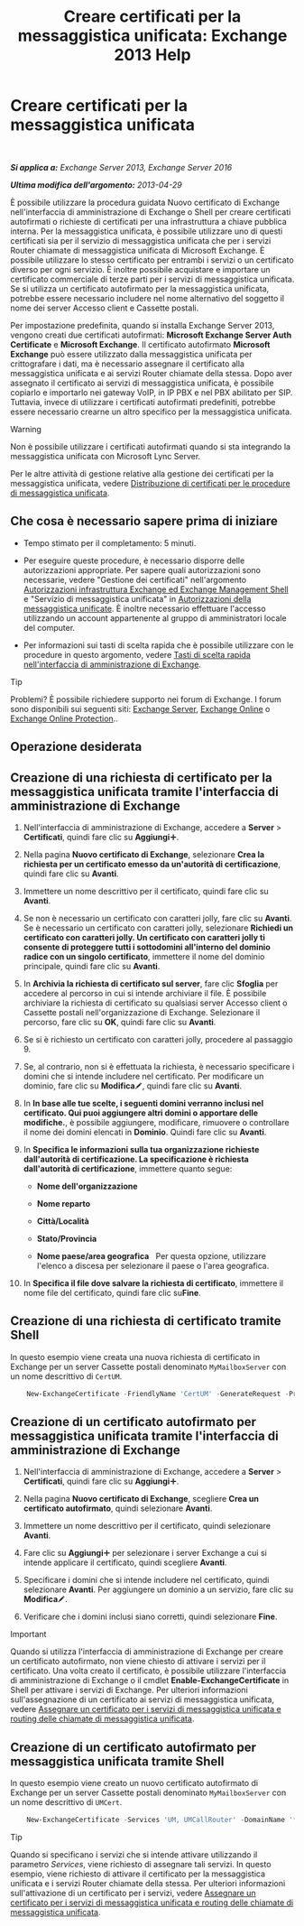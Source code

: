 ﻿---
title: 'Creare certificati per la messaggistica unificata: Exchange 2013 Help'
TOCTitle: Creare certificati per la messaggistica unificata
ms:assetid: 66807ee7-3d3f-482d-a3ac-d4e9baca3271
ms:mtpsurl: https://technet.microsoft.com/it-it/library/Dn205141(v=EXCHG.150)
ms:contentKeyID: 54652870
ms.date: 05/22/2018
mtps_version: v=EXCHG.150
ms.translationtype: MT
---

# Creare certificati per la messaggistica unificata

 

_**Si applica a:** Exchange Server 2013, Exchange Server 2016_

_**Ultima modifica dell'argomento:** 2013-04-29_

È possibile utilizzare la procedura guidata Nuovo certificato di Exchange nell'interfaccia di amministrazione di Exchange o Shell per creare certificati autofirmati o richieste di certificati per una infrastruttura a chiave pubblica interna. Per la messaggistica unificata, è possibile utilizzare uno di questi certificati sia per il servizio di messaggistica unificata che per i servizi Router chiamate di messaggistica unificata di Microsoft Exchange. È possibile utilizzare lo stesso certificato per entrambi i servizi o un certificato diverso per ogni servizio. È inoltre possibile acquistare e importare un certificato commerciale di terze parti per i servizi di messaggistica unificata. Se si utilizza un certificato autofirmato per la messaggistica unificata, potrebbe essere necessario includere nel nome alternativo del soggetto il nome dei server Accesso client e Cassette postali.

Per impostazione predefinita, quando si installa Exchange Server 2013, vengono creati due certificati autofirmati: **Microsoft Exchange Server Auth Certificate** e **Microsoft Exchange**. Il certificato autofirmato **Microsoft Exchange** può essere utilizzato dalla messaggistica unificata per crittografare i dati, ma è necessario assegnare il certificato alla messaggistica unificata e ai servizi Router chiamate della stessa. Dopo aver assegnato il certificato ai servizi di messaggistica unificata, è possibile copiarlo e importarlo nei gateway VoIP, in IP PBX e nel PBX abilitato per SIP. Tuttavia, invece di utilizzare i certificati autofirmati predefiniti, potrebbe essere necessario crearne un altro specifico per la messaggistica unificata.


> [!WARNING]
> Non è possibile utilizzare i certificati autofirmati quando si sta integrando la messaggistica unificata con Microsoft Lync Server.



Per le altre attività di gestione relative alla gestione dei certificati per la messaggistica unificata, vedere [Distribuzione di certificati per le procedure di messaggistica unificata](deploying-certificates-for-um-procedures-exchange-2013-help.md).

## Che cosa è necessario sapere prima di iniziare

  - Tempo stimato per il completamento: 5 minuti.

  - Per eseguire queste procedure, è necessario disporre delle autorizzazioni appropriate. Per sapere quali autorizzazioni sono necessarie, vedere "Gestione dei certificati" nell'argomento [Autorizzazioni infrastruttura Exchange ed Exchange Management Shell](exchange-and-shell-infrastructure-permissions-exchange-2013-help.md) e "Servizio di messaggistica unificata" in [Autorizzazioni della messaggistica unificate](unified-messaging-permissions-exchange-2013-help.md). È inoltre necessario effettuare l'accesso utilizzando un account appartenente al gruppo di amministratori locale del computer.

  - Per informazioni sui tasti di scelta rapida che è possibile utilizzare con le procedure in questo argomento, vedere [Tasti di scelta rapida nell'interfaccia di amministrazione di Exchange](keyboard-shortcuts-in-the-exchange-admin-center-exchange-online-protection-help.md).


> [!TIP]
> Problemi? È possibile richiedere supporto nei forum di Exchange. I forum sono disponibili sui seguenti siti: <A href="https://go.microsoft.com/fwlink/p/?linkid=60612">Exchange Server</A>, <A href="https://go.microsoft.com/fwlink/p/?linkid=267542">Exchange Online</A> o <A href="https://go.microsoft.com/fwlink/p/?linkid=285351">Exchange Online Protection</A>..



## Operazione desiderata

## Creazione di una richiesta di certificato per la messaggistica unificata tramite l'interfaccia di amministrazione di Exchange

1.  Nell'interfaccia di amministrazione di Exchange, accedere a **Server** \> **Certificati**, quindi fare clic su **Aggiungi**![Icona Aggiungi](images/JJ218640.c1e75329-d6d7-4073-a27d-498590bbb558(EXCHG.150).gif "Icona Aggiungi").

2.  Nella pagina **Nuovo certificato di Exchange**, selezionare **Crea la richiesta per un certificato emesso da un'autorità di certificazione**, quindi fare clic su **Avanti**.

3.  Immettere un nome descrittivo per il certificato, quindi fare clic su **Avanti**.

4.  Se non è necessario un certificato con caratteri jolly, fare clic su **Avanti**. Se è necessario un certificato con caratteri jolly, selezionare **Richiedi un certificato con caratteri jolly. Un certificato con caratteri jolly ti consente di proteggere tutti i sottodomini all'interno del dominio radice con un singolo certificato**, immettere il nome del dominio principale, quindi fare clic su **Avanti**.

5.  In **Archivia la richiesta di certificato sul server**, fare clic **Sfoglia** per accedere al percorso in cui si intende archiviare il file. È possibile archiviare la richiesta di certificato su qualsiasi server Accesso client o Cassette postali nell'organizzazione di Exchange. Selezionare il percorso, fare clic su **OK**, quindi fare clic su **Avanti**.

6.  Se si è richiesto un certificato con caratteri jolly, procedere al passaggio 9.

7.  Se, al contrario, non si è effettuata la richiesta, è necessario specificare i domini che si intende includere nel certificato. Per modificare un dominio, fare clic su **Modifica**![Icona Modifica](images/JJ218640.6f53ccb2-1f13-4c02-bea0-30690e6ea71d(EXCHG.150).gif "Icona Modifica"), quindi fare clic su **Avanti**.

8.  In **In base alle tue scelte, i seguenti domini verranno inclusi nel certificato. Qui puoi aggiungere altri domini o apportare delle modifiche.**, è possibile aggiungere, modificare, rimuovere o controllare il nome dei domini elencati in **Dominio**. Quindi fare clic su **Avanti**.

9.  In **Specifica le informazioni sulla tua organizzazione richieste dall'autorità di certificazione. La specificazione è richiesta dall'autorità di certificazione**, immettere quanto segue:
    
      - **Nome dell'organizzazione**
    
      - **Nome reparto**
    
      - **Città/Località**
    
      - **Stato/Provincia**
    
      - **Nome paese/area geografica**   Per questa opzione, utilizzare l'elenco a discesa per selezionare il paese o l'area geografica.

10. In **Specifica il file dove salvare la richiesta di certificato**, immettere il nome file del certificato, quindi fare clic su**Fine**.

## Creazione di una richiesta di certificato tramite Shell

In questo esempio viene creata una nuova richiesta di certificato in Exchange per un server Cassette postali denominato `MyMailboxServer` con un nome descrittivo di `CertUM`.
```powershell
    New-ExchangeCertificate -FriendlyName 'CertUM' -GenerateRequest -PrivateKeyExportable $true -KeySize '2048' -DomainName '*.northwindtraders.com' -SubjectName 'C=US,S=wa,L=redmond,O=northwindtraders,OU=servers,CN= northwindtraders.com' -Server 'MyMailboxServer'
```
## Creazione di un certificato autofirmato per messaggistica unificata tramite l'interfaccia di amministrazione di Exchange

1.  Nell'interfaccia di amministrazione di Exchange, accedere a **Server** \> **Certificati**, quindi fare clic su **Aggiungi**![Icona Aggiungi](images/JJ218640.c1e75329-d6d7-4073-a27d-498590bbb558(EXCHG.150).gif "Icona Aggiungi").

2.  Nella pagina **Nuovo certificato di Exchange**, scegliere **Crea un certificato autofirmato**, quindi selezionare **Avanti**.

3.  Immettere un nome descrittivo per il certificato, quindi selezionare **Avanti**.

4.  Fare clic su **Aggiungi**![Icona Aggiungi](images/JJ218640.c1e75329-d6d7-4073-a27d-498590bbb558(EXCHG.150).gif "Icona Aggiungi") per selezionare i server Exchange a cui si intende applicare il certificato, quindi scegliere **Avanti**.

5.  Specificare i domini che si intende includere nel certificato, quindi selezionare **Avanti**. Per aggiungere un dominio a un servizio, fare clic su **Modifica**![Icona Modifica](images/JJ218640.6f53ccb2-1f13-4c02-bea0-30690e6ea71d(EXCHG.150).gif "Icona Modifica").

6.  Verificare che i domini inclusi siano corretti, quindi selezionare **Fine**.


> [!IMPORTANT]
> Quando si utilizza l'interfaccia di amministrazione di Exchange per creare un certificato autofirmato, non viene chiesto di attivare i servizi per il certificato. Una volta creato il certificato, è possibile utilizzare l'interfaccia di amministrazione di Exchange o il cmdlet <STRONG>Enable-ExchangeCertificate</STRONG> in Shell per attivare i servizi di Exchange. Per ulteriori informazioni sull'assegnazione di un certificato ai servizi di messaggistica unificata, vedere <A href="assign-a-certificate-to-the-um-and-um-call-router-services-exchange-2013-help.md">Assegnare un certificato per i servizi di messaggistica unificata e routing delle chiamate di messaggistica unificata</A>.



## Creazione di un certificato autofirmato per messaggistica unificata tramite Shell

In questo esempio viene creato un nuovo certificato autofirmato di Exchange per un server Cassette postali denominato `MyMailboxServer` con un nome descrittivo di `UMCert`.
```powershell
    New-ExchangeCertificate -Services 'UM, UMCallRouter' -DomainName '*.northwindtraders.com' -FriendlyName 'UMSelfSigned' -SubjectName 'C=US,S=WA,L=Redmond,O=Northwindtraders,OU=Servers,CN= Northwindtraders.com' -PrivateKeyExportable $true
```

> [!TIP]
> Quando si specificano i servizi che si intende attivare utilizzando il parametro <EM>Services</EM>, viene richiesto di assegnare tali servizi. In questo esempio, viene richiesto di attivare il certificato per la messaggistica unificata e i servizi Router chiamate della stessa. Per ulteriori informazioni sull'attivazione di un certificato per i servizi, vedere <A href="assign-a-certificate-to-the-um-and-um-call-router-services-exchange-2013-help.md">Assegnare un certificato per i servizi di messaggistica unificata e routing delle chiamate di messaggistica unificata</A>.


